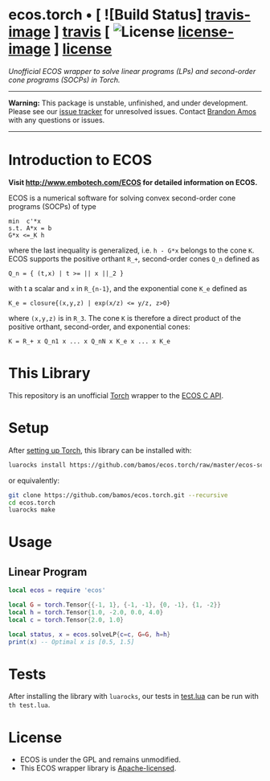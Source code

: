 # ecos.torch • [ ![Build Status] [travis-image] ] [travis] [ ![License] [license-image] ] [license]

*Unofficial ECOS wrapper to solve linear programs (LPs) and
second-order cone programs (SOCPs) in Torch.*

[travis-image]: https://travis-ci.org/bamos/ecos.torch.png?branch=master
[travis]: http://travis-ci.org/bamos/ecos.torch

[license-image]: http://img.shields.io/badge/license-Apache--2-blue.svg?style=flat
[license]: LICENSE

---

**Warning:** This package is unstable, unfinished, and under development.
Please see our [issue tracker](https://github.com/bamos/ecos.torch/issues)
for unresolved issues.
Contact [Brandon Amos](http://bamos.github.io) with any questions
or issues.

---

# Introduction to ECOS

**Visit http://www.embotech.com/ECOS for detailed information on ECOS.**

ECOS is a numerical software for solving convex second-order cone programs (SOCPs) of type

```
min  c'*x
s.t. A*x = b
G*x <=_K h
```

where the last inequality is generalized, i.e. `h - G*x` belongs to the cone `K`.
ECOS supports the positive orthant `R_+`, second-order cones `Q_n` defined as
```
Q_n = { (t,x) | t >= || x ||_2 }
```
with t a scalar and `x` in `R_{n-1}`,
and the exponential cone `K_e` defined as

```
K_e = closure{(x,y,z) | exp(x/z) <= y/z, z>0}
```

where `(x,y,z)` is in `R_3`.
The cone `K` is therefore a direct product of the positive orthant,
second-order, and exponential cones:

```
K = R_+ x Q_n1 x ... x Q_nN x K_e x ... x K_e
```

# This Library

This repository is an unofficial [Torch](http://torch.ch/) wrapper to
the [ECOS C API](https://www.embotech.com/ECOS/How-to-use/C-API).

# Setup

After [setting up Torch](http://torch.ch/docs/getting-started.html),
this library can be installed with:

```bash
luarocks install https://github.com/bamos/ecos.torch/raw/master/ecos-scm-1.rockspec
```

or equivalently:

```bash
git clone https://github.com/bamos/ecos.torch.git --recursive
cd ecos.torch
luarocks make
```

# Usage

## Linear Program

```lua
local ecos = require 'ecos'

local G = torch.Tensor{{-1, 1}, {-1, -1}, {0, -1}, {1, -2}}
local h = torch.Tensor{1.0, -2.0, 0.0, 4.0}
local c = torch.Tensor{2.0, 1.0}

local status, x = ecos.solveLP{c=c, G=G, h=h}
print(x) -- Optimal x is [0.5, 1.5]
```

# Tests

After installing the library with `luarocks`, our tests in
[test.lua](https://github.com/bamos/ecos.torch/blob/master/test.lua)
can be run with `th test.lua`.

# License

+ ECOS is under the GPL and remains unmodified.
+ This ECOS wrapper library is
  [Apache-licensed](https://github.com/bamos/ecos.torch/blob/master/LICENSE).
